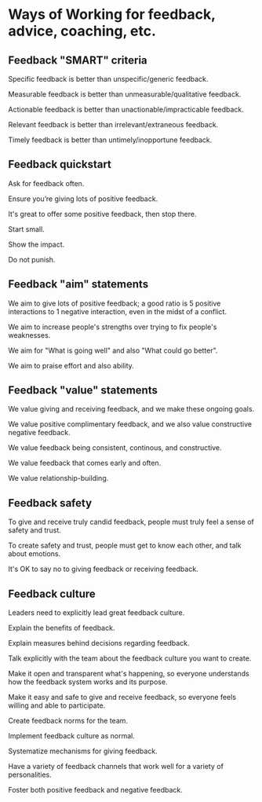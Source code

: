 # Ways of Working for feedback, advice, coaching, etc.


## Feedback "SMART" criteria

Specific feedback is better than unspecific/generic feedback.

Measurable feedback is better than unmeasurable/qualitative feedback.

Actionable feedback is better than unactionable/impracticable feedback.

Relevant feedback is better than irrelevant/extraneous feedback.

Timely feedback is better than untimely/inopportune feedback.


## Feedback quickstart

Ask for feedback often.

Ensure you’re giving lots of positive feedback.

It's great to offer some positive feedback, then stop there.

Start small.

Show the impact.

Do not punish.


## Feedback "aim" statements

We aim to give lots of positive feedback; a good ratio is 5 positive interactions to 1 negative interaction, even in the midst of a conflict.

We aim to increase people's strengths over trying to fix people's weaknesses.

We aim for "What is going well" and also "What could go better".

We aim to praise effort and also ability.


## Feedback "value" statements

We value giving and receiving feedback, and we make these ongoing goals.

We value positive complimentary feedback, and we also value constructive negative feedback.

We value feedback being consistent, continous, and constructive.

We value feedback that comes early and often.

We value relationship-building.


## Feedback safety

To give and receive truly candid feedback, people must truly feel a sense of safety and trust.

To create safety and trust, people must get to know each other, and talk about emotions.

It's OK to say no to giving feedback or receiving feedback.



## Feedback culture

Leaders need to explicitly lead great feedback culture.

Explain the benefits of feedback.

Explain measures behind decisions regarding feedback.

Talk explicitly with the team about the feedback culture you want to create.

Make it open and transparent what's happening, so everyone understands how the feedback system works and its purpose.

Make it easy and safe to give and receive feedback, so everyone feels willing and able to participate.

Create feedback norms for the team.

Implement feedback culture as normal.

Systematize mechanisms for giving feedback.

Have a variety of feedback channels that work well for a variety of personalities.

Foster both positive feedback and negative feedback.

